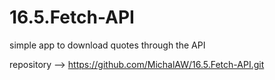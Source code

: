 # 16.5.Fetch-API
simple app to download quotes through the API

repository --> https://github.com/MichalAW/16.5.Fetch-API.git
